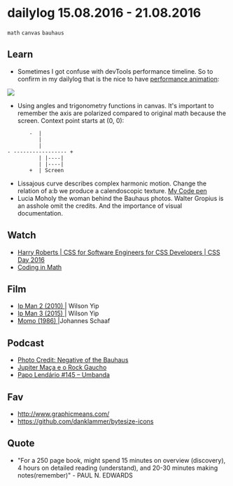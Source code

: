 # dailylog 15.08.2016 - 21.08.2016

`math` `canvas` `bauhaus`

## Learn

- Sometimes I got confuse with devTools performance timeline. So to confirm in my dailylog that is the nice to have [performance animation](https://medium.com/outsystems-experts/how-to-achieve-60-fps-animations-with-css3-db7b98610108#.clcpdaze5):

![](https://cdn-images-1.medium.com/max/1600/0*mDp5_LD08xtZKQyS.)

- Using angles and trigonometry functions in canvas. It's important to remember the axis are polarized compared to original math because the screen. Context point starts at (0, 0):
```
       -  |
          |
          |
- ----------------- +
          | |----|
          | |----|
       +  | Screen
```
- Lissajous curve describes complex harmonic motion. Change the relation of a:b we produce a calendoscopic texture. [My Code pen](http://codepen.io/zehfernandes/pen/XKwmwW)
- Lucia Moholy the woman behind the Bauhaus photos. Walter Gropius is an asshole omit the credits. And the importance of visual documentation.

## Watch

- [Harry Roberts | CSS for Software Engineers for CSS Developers | CSS Day 2016](https://vimeo.com/177216958)
- [Coding in Math](https://www.youtube.com/user/codingmath)

## Film

- [Ip Man 2 (2010) ](https://letterboxd.com/zehfernandes/film/ip-man-2/) | Wilson Yip
- [Ip Man 3 (2015) ](https://letterboxd.com/zehfernandes/film/ip-man-3/) | Wilson Yip
- [Momo (1986) ](https://letterboxd.com/zehfernandes/film/momo/) |Johannes Schaaf

## Podcast

- [Photo Credit: Negative of the Bauhaus](http://99percentinvisible.org/episode/photo-credit-negatives-bauhaus/)
- [Jupiter Maça e o Rock Gaucho](http://brnuggets.blogspot.com.br/2015/12/e-com-muita-tristeza-que-fiquei-sabendo.html)
- [Papo Lendário #145 – Umbanda](http://www.mitografias.com.br/2016/08/papo-lendario-145-umbanda/)

## Fav

- http://www.graphicmeans.com/
- https://github.com/danklammer/bytesize-icons

## Quote

- "For a 250 page book, might spend 15 minutes on overview (discovery), 4 hours on detailed reading (understand), and 20-30 minutes making notes(remember)" - PAUL N. EDWARDS
